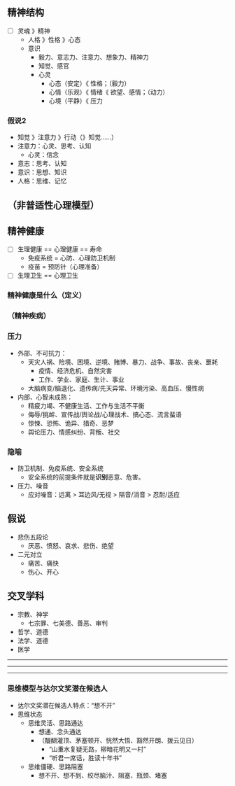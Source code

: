 
## 精神结构
- [ ] 灵魂 》精神
  - 人格 》性格 》心态
  - 意识
    - 毅力、意志力、注意力、想象力、精神力
    - 知觉、感官
    - 心灵
      - 心态（安定）《 性格；（毅力）
      - 心情（乐观）《 情绪《 欲望、感情；（动力）
      - 心境（平静）《 压力
### 假说2
- 知觉 》注意力 》行动（》知觉……）
- 注意力：心灵、思考、认知
  - 心灵：信念
- 意志：思考、认知
- 意识：思想、知识
- 人格：思维、记忆
## （非普适性心理模型）
## 精神健康
- [ ] 生理健康 == 心理健康 == 寿命
  - 免疫系统 = 心防、心理防卫机制
  - 疫苗 = 预防针（心理准备）
- [ ] 生理卫生 == 心理卫生
### 精神健康是什么（定义）
### （精神疾病）
### 压力
- 外部、不可抗力：
  - 天灾人祸、险境、困境、逆境、赌博、暴力、战争、事故、丧亲、噩耗
    - 疫情、经济危机、自然灾害
    - 工作、学业、家庭、生计、事业
  - 大脑病变/脑退化、遗传病/先天异常、环境污染、高血压、慢性病
- 内部、心智未成熟：
  - 精疲力竭、不健康生活、工作与生活不平衡
  - 侮辱/挑衅、宣传战/舆论战/心理战术、搞心态、流言蜚语
  - 惊悚、恐怖、诡异、猎奇、恶梦
  - 舆论压力、情感纠纷、背叛、社交
### 隐喻
  - 防卫机制、免疫系统、安全系统
    - 安全系统的前提条件就是**识别**恶意、危害。
  - 压力、噪音
    - 应对噪音：远离 > 耳边风/无视 > 隔音/消音 > 忍耐/适应
## 假说
- 悲伤五段论
  - 厌恶、愤怒、哀求、悲伤、绝望
- 二元对立
  - 痛苦、痛快
  - 伤心、开心
## 交叉学科
- 宗教、神学
  - 七宗罪、七美德、善恶、审判
- 哲学、道德
- 法学、道德
- 医学


------
------
------
### 思维模型与达尔文奖潜在候选人
- 达尔文奖潜在候选人特点：“想不开”
- 思维状态
  - 思维灵活、思路通达
    - 想通、念头通达
    - （醍醐灌顶、茅塞顿开、恍然大悟、豁然开朗、拨云见日）
      - “山重水复疑无路，柳暗花明又一村”
      - “听君一席话，胜读十年书”
  - 思维僵硬、思路阻塞
    - 想不开、想不到、绞尽脑汁、阻塞、瓶颈、堵塞



[网络流行语]:我太难了、蚌埠住了、人艰不拆、魔怔、麻了、电子阳痿、心态崩了、很丧、SAN值狂降、流汗黄豆、急了、破防了
[心理病与生理病的区别]:精神和灵魂密切相关，决定一个人的性格、偏好、行为。犯法者进监狱、精神病进精神病院，但是生理疾病的待遇完全不同，可看出精神科的特殊性。但是生理性的治疗同样可能诱发心理疾病，例如脱发、截肢。
[精神病人与正常人的区别]:刑事责任、民事责任

